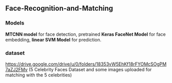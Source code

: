 ## Face-Recognition-and-Matching

### Models
**MTCNN model** for face detection, pretrained **Keras FaceNet Model** for face embedding, **linear SVM Model** for prediction.

### dataset 
https://drive.google.com/drive/u/0/folders/18353vW5EhKf18rFYOMcSOgPM7aZJ2FMv (5 Celebrity Faces Dataset and some images uploaded for matching with the 5 celebrities)
